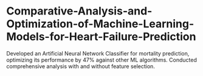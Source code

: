 # Comparative-Analysis-and-Optimization-of-Machine-Learning-Models-for-Heart-Failure-Prediction
Developed an Artificial Neural Network Classifier for mortality prediction, optimizing its performance by 47% against other ML algorithms. Conducted comprehensive analysis with and without feature selection.
